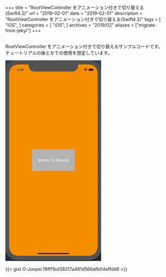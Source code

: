 +++
title = "RootViewController をアニメーション付きで切り替える(Swift4.2)"
url = "2019-02-01"
date = "2019-02-01"
description = "RootViewController をアニメーション付きで切り替える(Swift4.2)"
tags = [
    "iOS",
]
categories = [
    "iOS",
]
archives = "2019/02"
aliases = ["migrate-from-jekyl"]
+++

<br>
RootViewController をアニメーション付きで切り替えるサンプルコードです。  
チュートリアルの後とかでの使用を想定しています。

![alt](1.gif)

{{< gist O-Junpei f8fff1bd38317a481d566afb04effdd8 >}}
